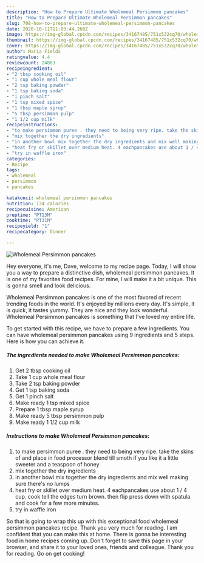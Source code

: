 ```yaml
---
description: "How to Prepare Ultimate Wholemeal Persimmon pancakes"
title: "How to Prepare Ultimate Wholemeal Persimmon pancakes"
slug: 708-how-to-prepare-ultimate-wholemeal-persimmon-pancakes
date: 2020-10-11T11:03:44.268Z
image: https://img-global.cpcdn.com/recipes/34167485/751x532cq70/wholemeal-persimmon-pancakes-recipe-main-photo.jpg
thumbnail: https://img-global.cpcdn.com/recipes/34167485/751x532cq70/wholemeal-persimmon-pancakes-recipe-main-photo.jpg
cover: https://img-global.cpcdn.com/recipes/34167485/751x532cq70/wholemeal-persimmon-pancakes-recipe-main-photo.jpg
author: Maria Fields
ratingvalue: 4.4
reviewcount: 24883
recipeingredient:
- "2 tbsp cooking oil"
- "1 cup whole meal flour"
- "2 tsp baking powder"
- "1 tsp baking soda"
- "1 pinch salt"
- "1 tsp mixed spice"
- "1 tbsp maple syrup"
- "5 tbsp persimmon pulp"
- "1 1/2 cup milk"
recipeinstructions:
- "to make persimmon puree . they need to being very ripe. take the skins of and place in food processor blend till smoth if you like it a little sweeter and a teaspoon of honey"
- "mix together the dry ingredients"
- "in another bowl mix together the dry ingredients and mix well making sure there&#39;s no lumps"
- "heat fry or skillet over medium heat. 4 eachpancakes use about 1 / 4 cup. cook tell the edges turn brown. then flip press down with spatula and cook for a few more minutes."
- "try in waffle iron"
categories:
- Recipe
tags:
- wholemeal
- persimmon
- pancakes

katakunci: wholemeal persimmon pancakes 
nutrition: 134 calories
recipecuisine: American
preptime: "PT13M"
cooktime: "PT31M"
recipeyield: "1"
recipecategory: Dinner

---
```



![Wholemeal Persimmon pancakes](https://img-global.cpcdn.com/recipes/34167485/751x532cq70/wholemeal-persimmon-pancakes-recipe-main-photo.jpg)

Hey everyone, it's me, Dave, welcome to my recipe page. Today, I will show you a way to prepare a distinctive dish, wholemeal persimmon pancakes. It is one of my favorites food recipes. For mine, I will make it a bit unique. This is gonna smell and look delicious.



Wholemeal Persimmon pancakes is one of the most favored of recent trending foods in the world. It's enjoyed by millions every day. It's simple, it is quick, it tastes yummy. They are nice and they look wonderful. Wholemeal Persimmon pancakes is something that I've loved my entire life.


To get started with this recipe, we have to prepare a few ingredients. You can have wholemeal persimmon pancakes using 9 ingredients and 5 steps. Here is how you can achieve it.

<!--inarticleads1-->

##### The ingredients needed to make Wholemeal Persimmon pancakes:

1. Get 2 tbsp cooking oil
1. Take 1 cup whole meal flour
1. Take 2 tsp baking powder
1. Get 1 tsp baking soda
1. Get 1 pinch salt
1. Make ready 1 tsp mixed spice
1. Prepare 1 tbsp maple syrup
1. Make ready 5 tbsp persimmon pulp
1. Make ready 1 1/2 cup milk




<!--inarticleads2-->

##### Instructions to make Wholemeal Persimmon pancakes:

1. to make persimmon puree . they need to being very ripe. take the skins of and place in food processor blend till smoth if you like it a little sweeter and a teaspoon of honey
1. mix together the dry ingredients
1. in another bowl mix together the dry ingredients and mix well making sure there&#39;s no lumps
1. heat fry or skillet over medium heat. 4 eachpancakes use about 1 / 4 cup. cook tell the edges turn brown. then flip press down with spatula and cook for a few more minutes.
1. try in waffle iron




So that is going to wrap this up with this exceptional food wholemeal persimmon pancakes recipe. Thank you very much for reading. I am confident that you can make this at home. There is gonna be interesting food in home recipes coming up. Don't forget to save this page in your browser, and share it to your loved ones, friends and colleague. Thank you for reading. Go on get cooking!
